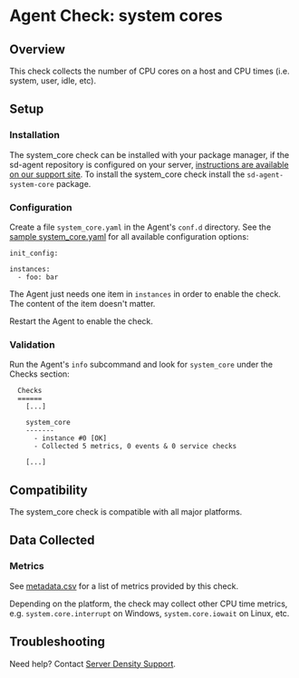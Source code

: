 # Agent Check: system cores
## Overview

This check collects the number of CPU cores on a host and CPU times (i.e. system, user, idle, etc).

## Setup
### Installation

The system_core check can be installed with your package manager, if the sd-agent repository is configured on your server, [instructions are available on our support site](https://support.serverdensity.com/hc/en-us/search?query=system_core). To install the system_core check install the `sd-agent-system-core` package.

### Configuration

Create a file `system_core.yaml` in the Agent's `conf.d` directory. See the [sample system_core.yaml](https://github.com/serverdensity/sd-agent-core-plugins/blob/master/system_core/conf.yaml.example) for all available configuration options:

```
init_config:

instances:
  - foo: bar
```

The Agent just needs one item in `instances` in order to enable the check. The content of the item doesn't matter.

Restart the Agent to enable the check.

### Validation

Run the Agent's `info` subcommand and look for `system_core` under the Checks section:

```
  Checks
  ======
    [...]

    system_core
    -------
      - instance #0 [OK]
      - Collected 5 metrics, 0 events & 0 service checks

    [...]
```

## Compatibility

The system_core check is compatible with all major platforms.

## Data Collected
### Metrics

See [metadata.csv](metadata.csv) for a list of metrics provided by this check.

Depending on the platform, the check may collect other CPU time metrics, e.g. `system.core.interrupt` on Windows, `system.core.iowait` on Linux, etc.


## Troubleshooting
Need help? Contact [Server Density Support](http://support.serverdensity.com).
